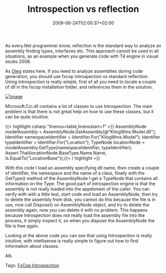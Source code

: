﻿---
title: "Introspection vs reflection"
description: ""
date: 2009-06-24T02:00:37+02:00
draft: false
tags: [NET framework]
categories: [NET framework]
---
As every.Net programmer know, reflection is the standard way to analyze an assembly finding types, interfaces etc. This approach cannot be used in all situations, as an example when you generate code with T4 engine in visual studio 2008.

As [Oleg](http://www.olegsych.com/2008/09/t4-tutorial-debugging-code-generation-files/) states here, if you need to analyze assemblies during code generation, you should use fxcop introspection vs standard reflection. Using introspection is really simple, first of all you need to locate a couple of dll in the fxcop installation folder, and references them in the solution.

[![image](http://www.codewrecks.com/blog/wp-content/uploads/2009/06/image-thumb34.png "image")](http://www.codewrecks.com/blog/wp-content/uploads/2009/06/image34.png)

Microsoft.Cci.dll contains a lot of classes to use Introspection. The main problem is that there is not great help on how to use these classes, but it can be quite intuitive.

{{< highlight csharp "linenos=table,linenostart=1" >}}
AssemblyNode modelAssembly = AssemblyNode.GetAssembly(@"KilogWms.Model.dll");
Identifier namespaceIdentifier = Identifier.For("KilogWms.Model");
Identifier typeIdentifier = Identifier.For("Location");
TypeNode locationNode = modelAssembly.GetType(namespaceIdentifier, typeIdentifier);
Assert.That(locationNode.BaseType.Name.Name, Is.EqualTo("LocationBase"));{{< / highlight >}}

<!-- Code inserted with Steve Dunn's Windows Live Writer Code Formatter Plugin.  http://dunnhq.com -->

With this code I load an assembly specifying dll name, then create a couple of identifier, the namespace and the name of a class, finally with the GetType() method of the AssemblyNode I get a TypeNode that contains all information on the Type. The good part of introspection engine is that the assembly is not really loaded into the appdomain of the caller. You can verify with with a little test, start code and load an AssemblyNode, then try to delete the assembly from disk, you cannot do this because the file is in use, now call Dispose() on AssemblyNode object, and try to delete the assembly again, now you can delete it with no problem. This happens because Introspection does not really load the assembly file into the process, it simply inspect it, so when you dispose the AssemblyNode the file is free again.

Looking at the above code you can see that using Introspection is really intuitive, with intellisense is really simple to figure out how to find information about classes.

Alk.

Tags: [FxCop Introspection](http://technorati.com/tag/FxCop%20Introspection)
